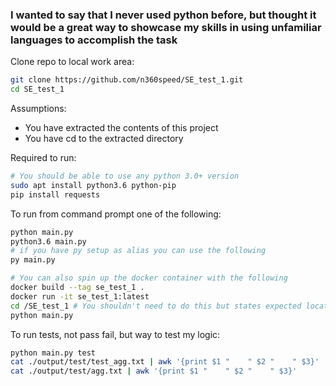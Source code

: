 <h3>
I wanted to say that I never used python before, but thought it would be a great way to showcase
my skills in using unfamiliar languages to accomplish the task
</h3>

Clone repo to local work area:
```sh
git clone https://github.com/n360speed/SE_test_1.git
cd SE_test_1
```

Assumptions:
  * You have extracted the contents of this project
  * You have cd to the extracted directory

Required to run:
```sh
# You should be able to use any python 3.0+ version
sudo apt install python3.6 python-pip
pip install requests
```

To run from command prompt one of the following:
```sh
python main.py
python3.6 main.py
# if you have py setup as alias you can use the following
py main.py

# You can also spin up the docker container with the following
docker build --tag se_test_1 .
docker run -it se_test_1:latest
cd /SE_test_1 # You shouldn't need to do this but states expected location
python main.py
```

To run tests, not pass fail, but way to test my logic:
```sh
python main.py test
cat ./output/test/test_agg.txt | awk '{print $1 "    " $2 "    " $3}'
cat ./output/test/agg.txt | awk '{print $1 "    " $2 "    " $3}'
```
